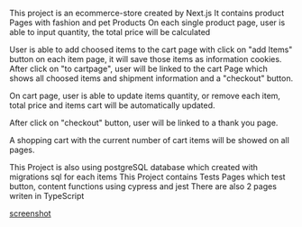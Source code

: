 This project is an ecommerce-store created by Next.js
It contains product Pages with fashion and pet Products
On each single product page, user is able to input quantity, the total price will be calculated

User is able to add choosed items to the cart page with click on "add Items" button on each item page, it will save those items as information cookies. After click on "to cartpage", user will be linked to the cart Page which shows all choosed items and shipment information and a "checkout" button.

On cart page, user is able to update items quantity, or remove each item, total price and items cart will be automatically updated.

After click on "checkout" button, user will be linked to a thank you page.

A shopping cart with the current number of cart items will be showed on all pages.

This Project is also using postgreSQL database which created with migrations sql for each items
This Project contains Tests Pages which test button, content functions using cypress and jest
There are also 2 pages writen in TypeScript

[screenshot]('/public/screenshot.png')
